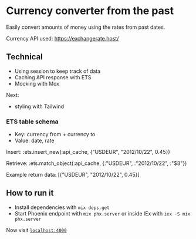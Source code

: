 # Currency converter from the past

Easily convert amounts of money using the rates from past dates.

Currency API used: https://exchangerate.host/

## Technical

- Using session to keep track of data
- Caching API response with ETS
- Mocking with Mox

Next:
- styling with Tailwind


### ETS table schema

- Key: currency from + currency to
- Value: date, rate

Insert:
:ets.insert_new(:api_cache, {"USDEUR", "2012/10/22", 0.45})

Retrieve:
:ets.match_object(:api_cache, {:"USDEUR", :"2012/10/22", :"$3"})

Example return data:
[{"USDEUR", "2012/10/22", 0.45}]


## How to run it

* Install dependencies with `mix deps.get`
* Start Phoenix endpoint with `mix phx.server` or inside IEx with `iex -S mix phx.server`

Now visit [`localhost:4000`](http://localhost:4000)
